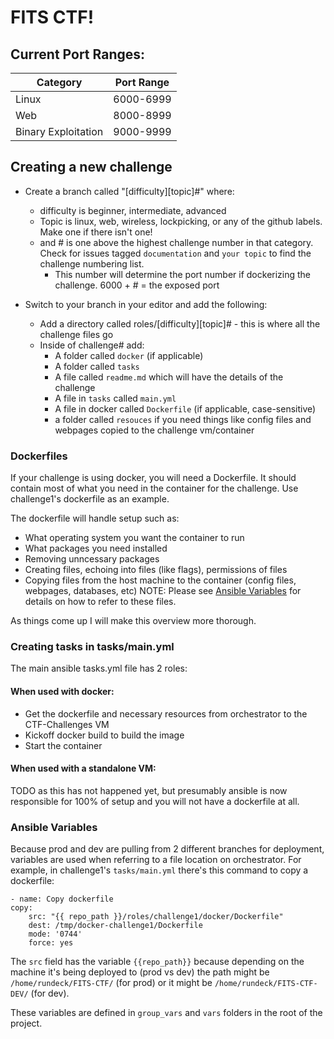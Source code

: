 # FITS CTF!

## Current Port Ranges:

| Category            | Port Range |
|---------------------|------------|
| Linux               | 6000-6999  |
| Web                 | 8000-8999  |
| Binary Exploitation | 9000-9999  |

## Creating a new challenge

- Create a branch called "[difficulty][topic]#" where:
    - difficulty is beginner, intermediate, advanced 
    - Topic is linux, web, wireless, lockpicking, or any of the github labels. Make one if there isn't one!
    - and # is one above the highest challenge number in that category. Check for issues tagged `documentation` and `your topic` to find the challenge numbering list.
        - This number will determine the port number if dockerizing the challenge. 6000 + # = the exposed port

- Switch to your branch in your editor and add the following:
    - Add a directory called roles/[difficulty][topic]# - this is where all the challenge files go
    - Inside of challenge# add:
        - A folder called `docker` (if applicable)
        - A folder called `tasks`
        - A file called <span>`readme.md`</span> which will have the details of the challenge
        - A file in `tasks` called `main.yml`
        - A file in docker called `Dockerfile` (if applicable, case-sensitive)
        - a folder called `resouces` if you need things like config files and webpages copied to the challenge vm/container

### Dockerfiles

If your challenge is using docker, you will need a Dockerfile. It should contain most of what you need in the container for the challenge. Use challenge1's dockerfile as an example. 

The dockerfile will handle setup such as:

- What operating system you want the container to run
- What packages you need installed
- Removing unncessary packages
- Creating files, echoing into files (like flags), permissions of files
- Copying files from the host machine to the container (config files, webpages, databases, etc) NOTE: Please see [Ansible Variables](#ansible-variables) for details on how to refer to these files.

As things come up I will make this overview more thorough.

### Creating tasks in tasks/main.yml

The main ansible tasks.yml file has 2 roles:

#### When used with docker:
- Get the dockerfile and necessary resources from orchestrator to the CTF-Challenges VM
- Kickoff docker build to build the image
- Start the container

#### When used with a standalone VM:
TODO as this has not happened yet, but presumably ansible is now responsible for 100% of setup and you will not have a dockerfile at all.


### Ansible Variables

Because prod and dev are pulling from 2 different branches for deployment, variables are used when referring to a file location on orchestrator. For example, in challenge1's `tasks/main.yml` there's this command to copy a dockerfile:

    - name: Copy dockerfile
    copy:
        src: "{{ repo_path }}/roles/challenge1/docker/Dockerfile"
        dest: /tmp/docker-challenge1/Dockerfile
        mode: '0744'
        force: yes

The `src` field has the variable `{{repo_path}}` because depending on the machine it's being deployed to (prod vs dev) the path might be `/home/rundeck/FITS-CTF/` (for prod) or it might be `/home/rundeck/FITS-CTF-DEV/` (for dev).

These variables are defined in `group_vars` and `vars` folders in the root of the project.